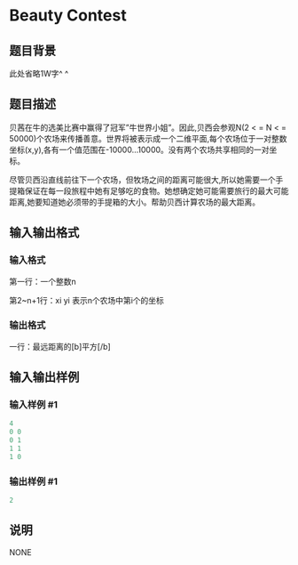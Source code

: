 # Beauty Contest

## 题目背景

此处省略1W字^ ^

## 题目描述

贝茜在牛的选美比赛中赢得了冠军”牛世界小姐”。因此,贝西会参观N(2 < = N < = 50000)个农场来传播善意。世界将被表示成一个二维平面,每个农场位于一对整数坐标(x,y),各有一个值范围在-10000…10000。没有两个农场共享相同的一对坐标。

尽管贝西沿直线前往下一个农场，但牧场之间的距离可能很大,所以她需要一个手提箱保证在每一段旅程中她有足够吃的食物。她想确定她可能需要旅行的最大可能距离,她要知道她必须带的手提箱的大小。帮助贝西计算农场的最大距离。

## 输入输出格式

### 输入格式

第一行：一个整数n

第2~n+1行：xi yi 表示n个农场中第i个的坐标

### 输出格式

一行：最远距离的[b]平方[/b]

## 输入输出样例

### 输入样例 #1

```cpp
4
0 0
0 1
1 1
1 0

```
### 输出样例 #1

```cpp
2
```


## 说明

NONE

